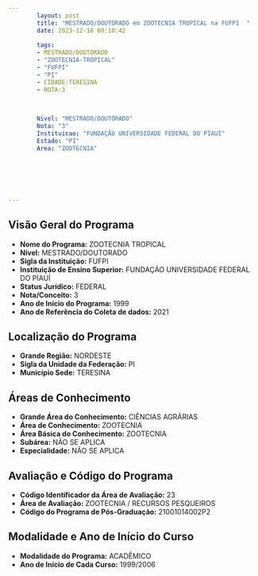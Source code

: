 ```yaml
---
        layout: post
        title: "MESTRADO/DOUTORADO em ZOOTECNIA TROPICAL na FUFPI  "
        date: 2023-12-18 00:10:42
     
        tags:
        - MESTRADO/DOUTORADO
        - "ZOOTECNIA-TROPICAL"
        - "FUFPI"
        - "PI"
        - CIDADE:TERESINA
        - NOTA:3
        
       

        Nivel: "MESTRADO/DOUTORADO"
        Nota: "3"
        Instituicao: "FUNDAÇÃO UNIVERSIDADE FEDERAL DO PIAUÍ"
        Estado: "PI"
        Area: "ZOOTECNIA"
        
        
        
        
        
        
---
```

## Visão Geral do Programa
- **Nome do Programa:** ZOOTECNIA TROPICAL
- **Nível:** MESTRADO/DOUTORADO
- **Sigla da Instituição:** FUFPI
- **Instituição de Ensino Superior:** FUNDAÇÃO UNIVERSIDADE FEDERAL DO PIAUÍ
- **Status Jurídico:** FEDERAL
- **Nota/Conceito:** 3
- **Ano de Início do Programa:** 1999
- **Ano de Referência do Coleta de dados:** 2021

## Localização do Programa
- **Grande Região:** NORDESTE
- **Sigla da Unidade da Federação:** PI
- **Município Sede:** TERESINA

## Áreas de Conhecimento
- **Grande Área do Conhecimento:** CIÊNCIAS AGRÁRIAS
- **Área de Conhecimento:** ZOOTECNIA
- **Área Básica do Conhecimento:** ZOOTECNIA
- **Subárea:** NÃO SE APLICA
- **Especialidade:** NÃO SE APLICA

## Avaliação e Código do Programa
- **Código Identificador da Área de Avaliação:** 23
- **Área de Avaliação:** ZOOTECNIA / RECURSOS PESQUEIROS
- **Código do Programa de Pós-Graduação:** 21001014002P2


## Modalidade e Ano de Início do Curso
- **Modalidade do Programa:** ACADÊMICO
- **Ano de Início de Cada Curso:** 1999/2006
